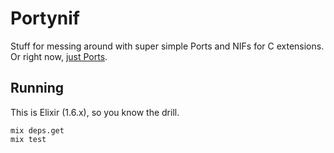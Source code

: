 # Portynif

Stuff for messing around with super simple Ports and NIFs for C extensions. Or right now, [just Ports](apps/porty).

## Running

This is Elixir (1.6.x), so you know the drill.

```
mix deps.get
mix test
```

